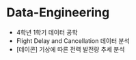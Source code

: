 # Data-Engineering
- 4학년 1학기 데이터 공학
- Flight Delay and Cancellation 데이터 분석
- [데이콘] 기상에 따른 전력 발전량 추세 분석 
